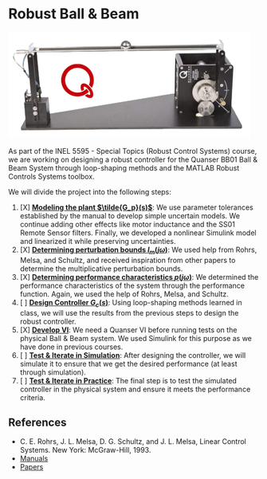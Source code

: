 # Robust Ball & Beam

![Ball & Beam System](./Quanser%20BB01.png)

As part of the INEL 5595 - Special Topics (Robust Control Systems) course, we are working on designing a robust controller for the Quanser BB01 Ball & Beam System through loop-shaping methods and the MATLAB Robust Controls Systems toolbox.

We will divide the project into the following steps:

 1. [X] [**Modeling the plant $\tilde{G_p}(s)$**](./(01)modeling-plant): We use parameter tolerances established by the manual to develop simple uncertain models. We continue adding other effects like motor inductance and the SS01 Remote Sensor filters. Finally, we developed a nonlinear Simulink model and linearized it while preserving uncertainties.
 3. [X] [**Determining perturbation bounds $l_m(jω)$**](.): We used help from Rohrs, Melsa, and Schultz, and received inspiration from other papers to determine the multiplicative perturbation bounds.
 4. [X] [**Determining performance characteristics $p(jω)$**](.): We determined the performance characteristics of the system through the performance function. Again, we used the help of Rohrs, Melsa, and Schultz.
 5. [ ] [**Design Controller $G_c(s)$**](): Using loop-shaping methods learned in class, we will use the results from the previous steps to design the robust controller.
 6. [X] [**Develop VI**](): We need a Quanser VI before running tests on the physical Ball & Beam system. We used Simulink for this purpose as we have done in previous courses.
 7. [ ] [**Test & Iterate in Simulation**](): After designing the controller, we will simulate it to ensure that we get the desired performance (at least through simulation).
 8. [ ] [**Test & Iterate in Practice**](): The final step is to test the simulated controller in the physical system and ensure it meets the performance criteria.


## References
* C. E. Rohrs, J. L. Melsa, D. G. Schultz, and J. L. Melsa, Linear Control Systems. New York: McGraw-Hill, 1993.
* [Manuals](./manuals/IEEE%20References.md)
* [Papers](./papers/IEEE%20References.md)